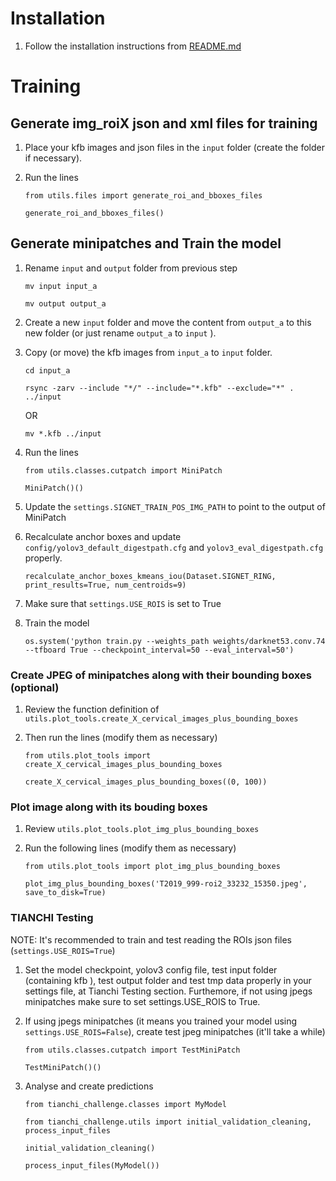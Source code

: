 # Installation
1. Follow the installation instructions from [README.md](README.md)

# Training
## Generate img_roiX json and xml files for training
1. Place your kfb images and json files in the `input` folder (create the folder if necessary).

2. Run the lines

   `from utils.files import generate_roi_and_bboxes_files`

   `generate_roi_and_bboxes_files()`

## Generate minipatches and Train the model
1. Rename `input` and `output` folder from previous step

   `mv input input_a`

   `mv output output_a`

2. Create a new `input` folder and move the content from `output_a` to this new folder (or just rename `output_a` to `input` ).

3. Copy (or move) the kfb images from `input_a` to `input` folder.

   `cd input_a`

   `rsync -zarv --include "*/" --include="*.kfb" --exclude="*" . ../input`

   OR

   `mv *.kfb ../input`

4. Run the lines

   `from utils.classes.cutpatch import MiniPatch`

   `MiniPatch()()`

5. Update the `settings.SIGNET_TRAIN_POS_IMG_PATH` to point to the output of MiniPatch

6. Recalculate anchor boxes and update `config/yolov3_default_digestpath.cfg` and `yolov3_eval_digestpath.cfg` properly.

   `recalculate_anchor_boxes_kmeans_iou(Dataset.SIGNET_RING, print_results=True, num_centroids=9)`

7. Make sure that `settings.USE_ROIS` is set to True

8. Train the model

   `os.system('python train.py --weights_path weights/darknet53.conv.74 --tfboard True --checkpoint_interval=50 --eval_interval=50')`

### Create JPEG of minipatches along with their bounding boxes (optional)
1. Review the function definition of `utils.plot_tools.create_X_cervical_images_plus_bounding_boxes`

2. Then run the lines (modify them as necessary)

   `from utils.plot_tools import create_X_cervical_images_plus_bounding_boxes`

   `create_X_cervical_images_plus_bounding_boxes((0, 100))`

### Plot image along with its bouding boxes
1. Review `utils.plot_tools.plot_img_plus_bounding_boxes`

2. Run the following lines (modify them as necessary)

	`from utils.plot_tools import plot_img_plus_bounding_boxes`

	`plot_img_plus_bounding_boxes('T2019_999-roi2_33232_15350.jpeg', save_to_disk=True)`


### TIANCHI Testing

NOTE: It's recommended to train and test reading the ROIs json files (`settings.USE_ROIS=True`)

1. Set the model checkpoint, yolov3 config file, test input folder (containing kfb ), test output folder and test tmp data properly in your settings file, at Tianchi Testing section. Furthemore, if not using jpegs minipatches make sure to set settings.USE_ROIS to True.

2. If using jpegs minipatches (it means you trained your model using `settings.USE_ROIS=False`), create test jpeg minipatches (it'll take a while)

	`from utils.classes.cutpatch import TestMiniPatch`

	`TestMiniPatch()()`

3. Analyse and create predictions

	`from tianchi_challenge.classes import MyModel`

    `from tianchi_challenge.utils import initial_validation_cleaning, process_input_files`

    `initial_validation_cleaning()`

    `process_input_files(MyModel())`
